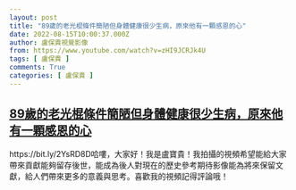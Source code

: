 ```yaml
---
layout: post
title: "89歲的老光棍條件簡陋但身體健康很少生病，原來他有一顆感恩的心"
date: 2022-08-15T10:00:37.000Z
author: 盧保貴視覺影像
from: https://www.youtube.com/watch?v=zHI9JCRJk4U
tags: [ 盧保貴 ]
comments: True
categories: [ 盧保貴 ]
---
```

<!--1660557637000-->
[89歲的老光棍條件簡陋但身體健康很少生病，原來他有一顆感恩的心](https://www.youtube.com/watch?v=zHI9JCRJk4U)
------

<div>
https://bit.ly/2YsRD8D哈嘍，大家好！我是盧寶貴！我拍攝的視頻希望能給大家帶來貢獻能夠留存後世，能成為後人對現在的歷史參考期待影像能為將來保留文獻，給人們帶來更多的意義與思考。喜歡我的視頻記得評論哦！
</div>
